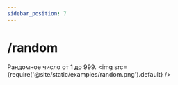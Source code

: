 ```yaml
---
sidebar_position: 7
---
```


# /random

Рандомное число от 1 до 999.
<img src={require('@site/static/examples/random.png').default} />
